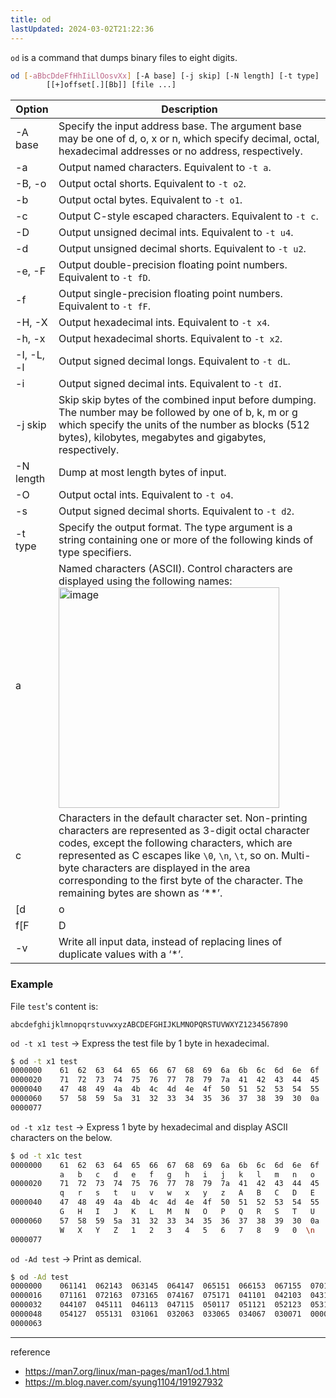 ```yaml
---
title: od
lastUpdated: 2024-03-02T21:22:36
---
```


`od` is a command that dumps binary files to eight digits.

```bash
od [-aBbcDdeFfHhIiLlOosvXx] [-A base] [-j skip] [-N length] [-t type]
        [[+]offset[.][Bb]] [file ...]
```

|Option|Description|
|-|-|
|-A base|Specify the input address base.  The argument base may be one of d, o, x or n, which specify decimal, octal, hexadecimal addresses or no address, respectively.|
|-a|Output named characters.  Equivalent to `-t a`.|
|-B, -o|Output octal shorts.  Equivalent to `-t o2`.|
|-b|Output octal bytes.  Equivalent to `-t o1`.
|-c|Output C-style escaped characters.  Equivalent to `-t c`.
|-D|Output unsigned decimal ints.  Equivalent to `-t u4`.
|-d|Output unsigned decimal shorts.  Equivalent to `-t u2`.
|-e, -F|Output double-precision floating point numbers. Equivalent to `-t fD`.|
|-f|Output single-precision floating point numbers. Equivalent to `-t fF`.|
|-H, -X|Output hexadecimal ints.  Equivalent to `-t x4`.|
| -h, -x|Output hexadecimal shorts.  Equivalent to `-t x2`.|
|-I, -L, -l|Output signed decimal longs.  Equivalent to `-t dL`.|
|-i|Output signed decimal ints.  Equivalent to `-t dI`.|
|-j skip|Skip skip bytes of the combined input before dumping. The number may be followed by one of b, k, m or g which specify the units of the number as blocks (512 bytes), kilobytes, megabytes and gigabytes, respectively.|
|-N length|Dump at most length bytes of input.|
|-O|Output octal ints. Equivalent to `-t o4`.|
|-s|Output signed decimal shorts. Equivalent to `-t d2`.|
|-t type|Specify the output format. The type argument is a string containing one or more of the following kinds of type specifiers.|
|a|Named characters (ASCII).  Control characters are displayed using the following names:<img width="353" alt="image" src="https://github.com/rlaisqls/TIL/assets/81006587/c5b6459b-8d53-419f-8b5d-42beb6354eaf">|
|c|Characters in the default character set.  Non-printing characters are represented as 3-digit octal character codes, except the following characters, which are represented as C escapes like `\0`, `\n`, `\t`, so on. Multi-byte characters are displayed in the area corresponding to the first byte of the character. The remaining bytes are shown as ‘**’.|
|[d|o|u|x][C|S|I|L|n]|Signed decimal (d), octal (o), unsigned decimal (u) or hexadecimal (x).  Followed by an optional size specifier, which may be either C (char), S (short), I (int), L (long), or a byte count as a decimal integer.|
|f[F|D|L|n]|Floating-point number.  Followed by an optional size specifier, which may be either F (float), D (double) or L (long double).|
|-v|Write all input data, instead of replacing lines of duplicate values with a ‘*’.|

### Example

File `test`'s content is:

```
abcdefghijklmnopqrstuvwxyzABCDEFGHIJKLMNOPQRSTUVWXYZ1234567890
```

`od -t x1 test` -> Express the test file by 1 byte in hexadecimal.

```bash
$ od -t x1 test
0000000    61  62  63  64  65  66  67  68  69  6a  6b  6c  6d  6e  6f  70
0000020    71  72  73  74  75  76  77  78  79  7a  41  42  43  44  45  46
0000040    47  48  49  4a  4b  4c  4d  4e  4f  50  51  52  53  54  55  56
0000060    57  58  59  5a  31  32  33  34  35  36  37  38  39  30  0a
0000077
```

`od -t x1z test` -> Express 1 byte by hexadecimal and display ASCII characters on the below.

```bash
$ od -t x1c test
0000000    61  62  63  64  65  66  67  68  69  6a  6b  6c  6d  6e  6f  70
           a   b   c   d   e   f   g   h   i   j   k   l   m   n   o   p
0000020    71  72  73  74  75  76  77  78  79  7a  41  42  43  44  45  46
           q   r   s   t   u   v   w   x   y   z   A   B   C   D   E   F
0000040    47  48  49  4a  4b  4c  4d  4e  4f  50  51  52  53  54  55  56
           G   H   I   J   K   L   M   N   O   P   Q   R   S   T   U   V
0000060    57  58  59  5a  31  32  33  34  35  36  37  38  39  30  0a
           W   X   Y   Z   1   2   3   4   5   6   7   8   9   0  \n
0000077
```

`od -Ad test` -> Print as demical.

```bash
$ od -Ad test
0000000    061141  062143  063145  064147  065151  066153  067155  070157
0000016    071161  072163  073165  074167  075171  041101  042103  043105
0000032    044107  045111  046113  047115  050117  051121  052123  053125
0000048    054127  055131  031061  032063  033065  034067  030071  000012
0000063
```

---
reference
- https://man7.org/linux/man-pages/man1/od.1.html
- https://m.blog.naver.com/syung1104/191927932
